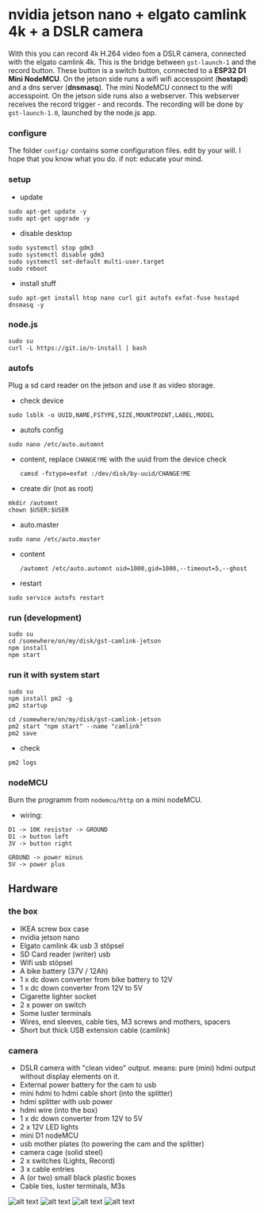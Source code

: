 # nvidia jetson nano + elgato camlink 4k + a DSLR camera

With this you can record 4k H.264 video fom a DSLR camera, connected with the elgato camlink 4k.
This is the bridge between `gst-launch-1` and the record button. These button is a switch button,
connected to a **ESP32 D1 Mini NodeMCU**. On the jetson side runs a wifi wifi accesspoint (**hostapd**)
and a dns server (**dnsmasq**). The mini NodeMCU connect to the wifi accesspoint. On the jetson side
runs also a webserver. This webserver receives the record trigger - and records.
The recording will be done by `gst-launch-1.0`, launched by the node.js app.

### configure

The folder `config/` contains some configuration files. edit by your will.
I hope that you know what you do. if not: educate your mind.

### setup
- update
```
sudo apt-get update -y
sudo apt-get upgrade -y
```

- disable desktop

```
sudo systemctl stop gdm3
sudo systemctl disable gdm3
sudo systemctl set-default multi-user.target
sudo reboot
```

- install stuff
```
sudo apt-get install htop nano curl git autofs exfat-fuse hostapd dnsmasq -y
```

### node.js
```
sudo su
curl -L https://git.io/n-install | bash
```

### autofs

Plug a sd card reader on the jetson and use it as video storage.

- check device
```
sudo lsblk -o UUID,NAME,FSTYPE,SIZE,MOUNTPOINT,LABEL,MODEL
```

- autofs config
```
sudo nano /etc/auto.automnt
``` 
- content, replace `CHANGE!ME` with the uuid from the device check
  ```
  camsd -fstype=exfat :/dev/disk/by-uuid/CHANGE!ME
  ```

- create dir (not as root)
```
mkdir /automnt
chown $USER:$USER
```

- auto.master
```
sudo nano /etc/auto.master
```
- content
  ```
  /automnt /etc/auto.automnt uid=1000,gid=1000,--timeout=5,--ghost
  ```
  
- restart
```
sudo service autofs restart
```

### run (development)
```
sudo su
cd /somewhere/on/my/disk/gst-camlink-jetson
npm install
npm start
```

### run it with system start
```
sudo su
npm install pm2 -g
pm2 startup

cd /somewhere/on/my/disk/gst-camlink-jetson
pm2 start "npm start" --name "camlink"
pm2 save
```

- check
```
pm2 logs
```

### nodeMCU
Burn the programm from `nodemcu/http` on a mini nodeMCU.

- wiring:
```
D1 -> 10K resistor -> GROUND
D1 -> button left
3V -> button right

GROUND -> power minus
5V -> power plus
```

## Hardware

### the box
- IKEA screw box case
- nvidia jetson nano
- Elgato camlink 4k usb 3 stöpsel
- SD Card reader (writer) usb
- Wifi usb stöpsel
- A bike battery (37V / 12Ah)
- 1 x dc down converter from bike battery to 12V
- 1 x dc down converter from 12V to 5V
- Cigarette lighter socket
- 2 x power on switch
- Some luster terminals
- Wires, end sleeves, cable ties, M3 screws and mothers, spacers
- Short but thick USB extension cable (camlink)

### camera
- DSLR camera with "clean video" output. means: pure (mini) hdmi output without display elements on it.
- External power battery for the cam to usb
- mini hdmi to hdmi cable short (into the splitter)
- hdmi splitter with usb power
- hdmi wire (into the box)
- 1 x dc down converter from 12V to 5V
- 2 x 12V LED lights
- mini D1 nodeMCU
- usb mother plates (to powering the cam and the splitter)
- camera cage (solid steel)
- 2 x switches (Lights, Record)
- 3 x cable entries
- A (or two) small black plastic boxes
- Cable ties, luster terminals, M3s
 
![alt text](../master/public/images/gst-camlink-jetson-01.jpg?raw=true "The box. A IKEA screw box.")
![alt text](../master/public/images/gst-camlink-jetson-02.jpg?raw=true "Front")
![alt text](../master/public/images/gst-camlink-jetson-03.jpg?raw=true "Rear")
![alt text](../master/public/images/gst-camlink-jetson-04.jpg?raw=true "Mobile")